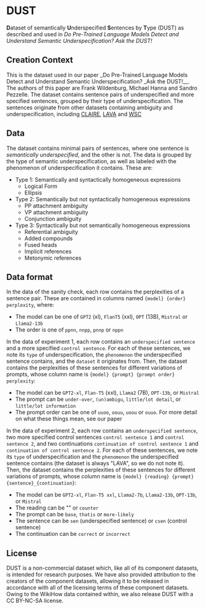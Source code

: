 # DUST
**D**ataset of semantically **U**nderspecified **S**entences by **T**ype (DUST) as described and used in _Do Pre-Trained Language Models Detect and Understand Semantic Underspecification? _Ask the DUST!__

## Creation Context
This is the dataset used in our paper _Do Pre-Trained Language Models Detect and Understand Semantic Underspecification? _Ask the DUST!__. The authors of this paper are Frank Wildenburg, Michael Hanna and Sandro Pezzelle. The dataset contains sentence pairs of underspecified and more specified sentences, grouped by their type of underspecification. The sentences originate from other datasets containing ambiguity and underspecification, including [CLAIRE](https://github.com/acidann/claire), [LAVA](https://web.mit.edu/lavacorpus/) and [WSC](https://huggingface.co/datasets/winograd_wsc)

## Data
The dataset contains minimal pairs of sentences, where one sentence is _semantically underspecified_, and the other is not. The data is grouped by the type of semantic underspecification, as well as labeled with the phenomenon of underspecification it contains. These are:

* Type 1: Semantically and syntactically homogeneous expressions
  * Logical Form
  * Ellipsis
* Type 2: Semantically but not syntactically homogeneous expressions
  * PP attachment ambiguity
  * VP attachment ambiguity
  * Conjunction ambiguity
* Type 3: Syntactically but not semantically homogeneous expressions
  * Referential ambiguity
  * Added compounds
  * Fused heads
  * Implicit references
  * Metonymic references

## Data format
In the data of the sanity check, each row contains the perplexities of a sentence pair. These are contained in columns named ``{model} {order} perplexity``, where:
* The model can be one of ``GPT2`` (xl), ``FlanT5`` (xxl), ``OPT`` (13B), ``Mistral`` or ``Llama2-13b``
* The order is one of ``ppnn``, ``nnpp``, ``pnnp`` or ``nppn``

In the data of experiment 1, each row contains an ``underspecified sentence`` and a more specified ``control sentence``. For each of these sentences, we note its ``type`` of underspecification, the ``phenomenon`` the underspecified sentence contains, and the ``dataset`` it originates from. Then, the dataset contains the perplexities of these sentences for different variations of prompts, whose column name is ``{model} {prompt} {prompt order} perplexity``:
* The model can be ``GPT2-xl``, ``Flan-T5`` (xxl), ``Llama2`` (7B), ``OPT-13b``, or ``Mistral``
* The prompt can be ``under-over``, ``(un)ambigu``, ``little/lot detail``, or ``little/lot information``
* The prompt order can be one of ``uuoo``, ``oouu``, ``uoou`` or ``ouuo``.
For more detail on what these things mean, see our paper

In the data of experiment 2, each row contains an ``underspecified sentence``, two more specified control sentences ``control sentence 1`` and ``control sentence 2``, and two continuations ``continuation of control sentence 1`` and ``continuation of control sentence 2``. For each of these sentences, we note its ``type`` of underspecification and the ``phenomenon`` the underspecified sentence contains (the dataset is always "LAVA", so we do not note it). Then, the dataset contains the perplexities of these sentences for different variations of prompts, whose column name is ``{model} {reading} {prompt} {sentence}_{continuation}``:
* The model can be ``GPT2-xl``, ``Flan-T5 xxl``, ``Llama2-7b``, ``Llama2-13b``, ``OPT-13b``, or ``Mistral``
* The reading can be "" or ``counter``
* The prompt can be ``base``, ``thatis`` or ``more-likely``
* The sentence can be ``sen`` (underspecified sentence) or ``csen`` (control sentence)
* The continuation can be ``correct`` or ``incorrect``

## License
DUST is a non-commercial dataset which, like all of its component datasets, is intended for research purposes. We have also provided attribution to the creators of the component datasets, allowing it to be released in accordance with all of the licensing terms of these component datasets. Owing to the WikiHow data contained within, we also release DUST with a CC BY-NC-SA license.
